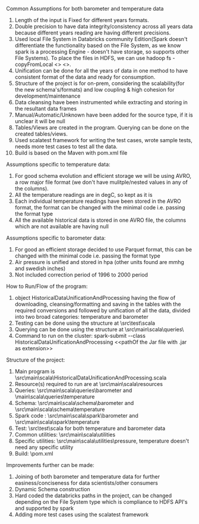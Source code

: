Common Assumptions for both barometer and temperature data
1. Length of the input is Fixed for different years formats.
2. Double precision to have data integrity/consistency across all years data because different years reading are having different precisions. 
3. Used local File System in Databricks community Edition(Spark doesn't differentiate the functionality based on the File System, as we know spark is a processing Engine - doesn't have storage, so supports other File Systems). To place the files in HDFS, we can use hadoop fs -copyFromLocal <<source path>> <<Destination path>>.
4. Unification can be done for all the years of data in one method to have consistent format of the data and ready for consumption.
5. Structure of the project is for on-prem, considering the scalability(for the new schema's/formats) and low coupling & high cohesion for development/maintenance
6. Data cleansing have been instrumented while extracting and storing in the resultant data frames
7. Manual/Automatic/Unknown have been added for the source type, if it is unclear it will be null
8. Tables/Views are created in the program. Querying can be done on the created tables/views.
9. Used scalatest framework for writing the test cases, wrote sample tests, needs more test cases to test all the data.
10. Build is based on the Maven with pom.xml file

Assumptions specific to temperature data:
1. For good schema evolution and efficient storage we will be using AVRO, a row major file format (we don't have mulitple/nested values in any of the columns).
2. All the temperature readings are in degC, so kept as it is
3. Each individual temperature readings have been stored in the AVRO format, the format can be changed with the minimal code i.e. passing the format type
4. All the available historical data is stored in one AVRO file, the columns which are not available are having null 

Assumptions specific to barometer data:
1. For good an efficient storage decided to use Parquet format, this can be changed with the minimal code i.e. passing the format type
2. Air pressure is unified and stored in hpa (other units found are mmhg and swedish inches)
3. Not included correction period of 1996 to 2000 period

How to Run/Flow of the program:
1. object HistoricalDataUnificationAndProcessing having the flow of downloading, cleansing/formatting and saving in the tables with the required conversions and followed by unification of all the data, divided into two broad categories: temperature and barometer
2. Testing can be done using the structure at \src\test\scala
3. Querying can be done using the structure at \src\main\scala\queries\
4. Command to run on the cluster: spark-submit --class HistoricalDataUnificationAndProcessing <<pathOf the Jar file with .jar as extension>>

Structure of the project:
1. Main program is \src\main\scala\HistoricalDataUnificationAndProcessing.scala
2. Resource(s) required to run are at \src\main\scala\resources
3. Queries: \src\main\scala\queries\barometer and \main\scala\queries\temperature
4. Schema: \src\main\scala\schema\barometer and \src\main\scala\schema\temperature
5. Spark code : \src\main\scala\spark\barometer and \src\main\scala\spark\temperature
6. Test: \src\test\scala for both temperature and barometer data
7. Common utilities: \src\main\scala\utilities
8. Specific utilities: \src\main\scala\utilities\pressure, temperature doesn't need any specific utility
9. Build: \pom.xml

Improvements further can be made:
1. Joining of both barometer and temperature data for further easiness/conciseness for data scientists/other consumers
2. Dynamic Schema construction
3. Hard coded the databricks paths in the project, can be changed depending on the File System type which is compliance to HDFS API's and supported by spark
4. Adding more test cases using the scalatest framework
